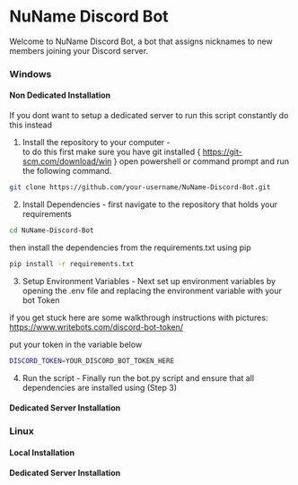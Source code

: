 # NuName Discord Bot
Welcome to NuName Discord Bot, a bot that assigns nicknames to new members joining your Discord server.

### Windows

#### Non Dedicated Installation
If you dont want to setup a dedicated server to run this script constantly do this instead

1. Install the repository to your computer -  
to do this first make sure you have git installed { https://git-scm.com/download/win } open powershell or command prompt and run the following command.
```bash
git clone https://github.com/your-username/NuName-Discord-Bot.git
```

2. Install Dependencies - 
first navigate to the repository that holds your requirements
```bash
cd NuName-Discord-Bot
```

then install the dependencies from the requirements.txt using pip
```bash
pip install -r requirements.txt
```

3. Setup Environment Variables - 
Next set up environment variables by opening the .env file and replacing the environment variable with your bot Token

if you get stuck here are some walkthrough instructions with pictures: https://www.writebots.com/discord-bot-token/

put your token in the variable below 
```bash
DISCORD_TOKEN=YOUR_DISCORD_BOT_TOKEN_HERE
```

4. Run the script - 
Finally run the bot.py script and ensure that all dependencies are installed using (Step 3)



#### Dedicated Server Installation


### Linux

#### Local Installation

#### Dedicated Server Installation
